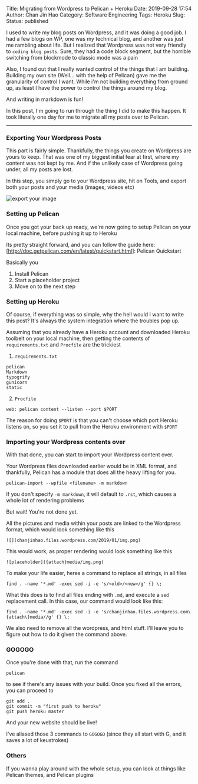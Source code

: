 Title: Migrating from Wordpress to Pelican + Heroku
Date: 2019-09-28 17:54
Author: Chan Jin Hao
Category: Software Engineering
Tags: Heroku
Slug:
Status: published

I used to write my blog posts on Wordpress, and it was doing a good job. I had a few blogs on WP, one was my technical blog, and another was just me rambling about life. But I realized that Wordpress was not very friendly to `coding blog posts`. Sure, they had a code block segment, but the horrible switching from blockmode to classic mode was a pain

Also, I found out that I really wanted control of the things that I am building. Building my own site (Well... with the help of Pelican) gave me the granularity of control I want. While i'm not building everything from ground up, as least I have the power to control the things around my blog. 

And writing in markdown is fun!

In this post, I'm going to run through the thing I did to make this happen. It took literally one day for me to migrate all my posts over to Pelican.

---

### Exporting Your Wordpress Posts

This part is fairly simple. Thankfully, the things you create on Wordpress are yours to keep. That was one of my biggest initial fear at first, where my content was not kept by me. And if the unlikely case of Wordpress going under, all my posts are lost.

In this step, you simply go to your Wordpress site, hit on Tools, and export both your posts and your media (images, videos etc)

![export your image]({attach}media/images/export.png)

### Setting up Pelican

Once you got your back up ready, we're now going to setup Pelican on your local machine, before pushing it up to Heroku

Its pretty straight forward, and you can follow the guide here: [http://doc.getpelican.com/en/latest/quickstart.html]: Pelican Quickstart

Basically you

1. Install Pelican
2. Start a placeholder project
3. Move on to the next step

### Setting up Heroku

Of course, if everything was so simple, why the hell would I want to write this post? It's always the system integration where the troubles pop up.

Assuming that you already have a Heroku account and downloaded Heroku toolbelt on your local machine, then getting the contents of `requirements.txt` and `Procfile` are the trickiest

1. `requirements.txt`

```
pelican
Markdown
typogrify
gunicorn
static
```

2. `Procfile`

`web: pelican content --listen --port $PORT`

The reason for doing `$PORT` is that you can't choose which port Heroku listens on, so you set it to pull from the Heroku environment with `$PORT`

### Importing your Wordpress contents over

With that done, you can start to import your Wordpress content over.

Your Wordpress files downloaded earlier would be in XML format, and thankfully, Pelican has a module that does all the heavy lifting for you.

`pelican-import --wpfile <filename> -m markdown`

If you don't specify `-m markdown`, it will default to `.rst`, which causes a whole lot of rendering problems

But wait! You're not done yet.

All the pictures and media within your posts are linked to the Wordpress format, which would look something like this

`![](chanjinhao.files.wordpress.com/2019/01/img.png)`

This would work, as proper rendering would look something like this

`![placeholder]({attach}media/img.png)`

To make your life easier, heres a command to replace all strings, in all files

`find . -name '*.md' -exec sed -i -e 's/<old>/<new>/g' {} \;`

What this does is to find all files ending with `.md`, and execute a `sed` replacement call. In this case, our command would look like this:

`find . -name '*.md' -exec sed -i -e 's/chanjinhao.files.wordpress.com\{attach\}media//g' {} \;`

We also need to remove all the wordpress, and html stuff. I'll leave you to figure out how to do it given the command above.

### GOGOGO

Once you're done with that, run the command 

`pelican`

to see if there's any issues with your build. Once you fixed all the errors, you can proceed to 

```
git add .
git commit -m "first push to heroku"
git push heroku master
```

And your new website should be live!

I've aliased those 3 commands to `GOGOGO` (since they all start with G, and it saves a lot of keustrokes)

### Others

If you wanna play around with the whole setup, you can look at things like Pelican themes, and Pelican plugins

[https://github.com/getpelican/pelican-themes]: Themes
[https://github.com/getpelican/pelican-plugins]: Plugins

